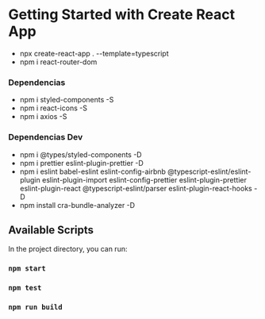# Getting Started with Create React App
* npx create-react-app . --template=typescript
* npm i react-router-dom

### Dependencias
* npm i styled-components -S
* npm i react-icons -S
* npm i axios -S


### Dependencias Dev
* npm i @types/styled-components -D
* npm i prettier eslint-plugin-prettier -D
* npm i eslint babel-eslint eslint-config-airbnb @typescript-eslint/eslint-plugin eslint-plugin-import eslint-config-prettier eslint-plugin-prettier eslint-plugin-react @typescript-eslint/parser eslint-plugin-react-hooks -D
* npm install cra-bundle-analyzer -D

## Available Scripts

In the project directory, you can run:

### `npm start`
### `npm test`
### `npm run build`
